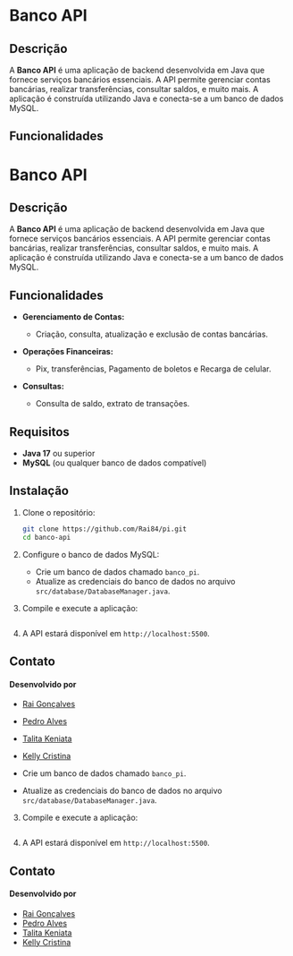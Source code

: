 # Banco API

## Descrição

A **Banco API** é uma aplicação de backend desenvolvida em Java que fornece serviços bancários essenciais. A API permite gerenciar contas bancárias, realizar transferências, consultar saldos, e muito mais. A aplicação é construída utilizando Java e conecta-se a um banco de dados MySQL.

## Funcionalidades

# Banco API

## Descrição

A **Banco API** é uma aplicação de backend desenvolvida em Java que fornece serviços bancários essenciais. A API permite gerenciar contas bancárias, realizar transferências, consultar saldos, e muito mais. A aplicação é construída utilizando Java e conecta-se a um banco de dados MySQL.

## Funcionalidades

- **Gerenciamento de Contas:**
  - Criação, consulta, atualização e exclusão de contas bancárias.
  
- **Operações Financeiras:**
  - Pix, transferências, Pagamento de boletos e Recarga de celular.

- **Consultas:**
  - Consulta de saldo, extrato de transações.

## Requisitos

- **Java 17** ou superior
- **MySQL** (ou qualquer banco de dados compatível)

## Instalação

1. Clone o repositório:

   ```bash
   git clone https://github.com/Rai84/pi.git
   cd banco-api
   ```

2. Configure o banco de dados MySQL:

   - Crie um banco de dados chamado `banco_pi`.
   - Atualize as credenciais do banco de dados no arquivo `src/database/DatabaseManager.java`.

3. Compile e execute a aplicação:

   ```bash
   
   ```

4. A API estará disponível em `http://localhost:5500`.

## Contato

#### Desenvolvido por 
  - [Rai Gonçalves](https://github.com/Rai84)
  - [Pedro Alves](https://github.com/PedroTheProgramer)
  - [Talita Keniata](https://github.com/Keniata15)
  - [Kelly Cristina](https://github.com/kellycmds239)


   - Crie um banco de dados chamado `banco_pi`.
   - Atualize as credenciais do banco de dados no arquivo `src/database/DatabaseManager.java`.

3. Compile e execute a aplicação:

   ```bash
   
   ```

4. A API estará disponível em `http://localhost:5500`.

## Contato

#### Desenvolvido por 
  - [Rai Gonçalves](https://github.com/Rai84)
  - [Pedro Alves](https://github.com/PedroTheProgramer)
  - [Talita Keniata](https://github.com/Keniata15)
  - [Kelly Cristina](https://github.com/kellycmds239)
